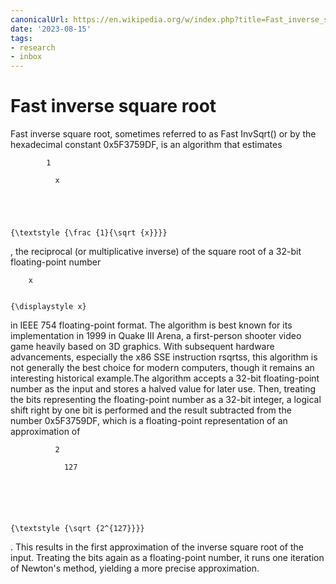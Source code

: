 ```yaml
---
canonicalUrl: https://en.wikipedia.org/w/index.php?title=Fast_inverse_square_root&oldid=1168589082
date: '2023-08-15'
tags:
- research
- inbox
---
```


# Fast inverse square root

Fast inverse square root, sometimes referred to as Fast InvSqrt() or by the hexadecimal constant 0x5F3759DF, is an algorithm that estimates





            1

              x





    {\textstyle {\frac {1}{\sqrt {x}}}}
  , the reciprocal (or multiplicative inverse) of the square root of a 32-bit floating-point number



        x


    {\displaystyle x}
   in IEEE 754 floating-point format. The algorithm is best known for its implementation in 1999 in Quake III Arena, a first-person shooter video game heavily based on 3D graphics. With subsequent hardware advancements, especially the x86 SSE instruction rsqrtss, this algorithm is not generally the best choice for modern computers, though it remains an interesting historical example.The algorithm accepts a 32-bit floating-point number as the input and stores a halved value for later use. Then, treating the bits representing the floating-point number as a 32-bit integer, a logical shift right by one bit is performed and the result subtracted from the number 0x5F3759DF, which is a floating-point representation of an approximation of






              2

                127






    {\textstyle {\sqrt {2^{127}}}}
  . This results in the first approximation of the inverse square root of the input. Treating the bits again as a floating-point number, it runs one iteration of Newton's method, yielding a more precise approximation.